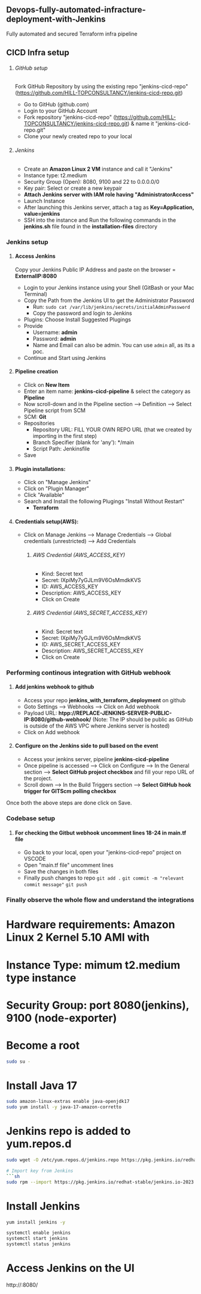 ## Devops-fully-automated-infracture-deployment-with-Jenkins
Fully automated and secured Terraform infra pipeline

## CICD Infra setup
1) ###### GitHub setup
    Fork GitHub Repository by using the existing repo "jenkins-cicd-repo" (https://github.com/HILL-TOPCONSULTANCY/jenkins-cicd-repo.git)     
    - Go to GitHub (github.com)
    - Login to your GitHub Account
    - Fork repository "jenkins-cicd-repo" (https://github.com/HILL-TOPCONSULTANCY/jenkins-cicd-repo.git) & name it "jenkins-cicd-repo.git"
    - Clone your newly created repo to your local

2) ###### Jenkins
    - Create an **Amazon Linux 2 VM** instance and call it "Jenkins"
    - Instance type: t2.medium
    - Security Group (Open): 8080, 9100 and 22 to 0.0.0.0/0
    - Key pair: Select or create a new keypair
    - **Attach Jenkins server with IAM role having "AdministratorAccess"**
    - Launch Instance
    - After launching this Jenkins server, attach a tag as **Key=Application, value=jenkins**
    - SSH into the instance and Run the following commands in the **jenkins.sh** file found in the **installation-files** directory

### Jenkins setup
1) #### Access Jenkins
    Copy your Jenkins Public IP Address and paste on the browser = **ExternalIP:8080**
    - Login to your Jenkins instance using your Shell (GitBash or your Mac Terminal)
    - Copy the Path from the Jenkins UI to get the Administrator Password
        - Run: `sudo cat /var/lib/jenkins/secrets/initialAdminPassword`
        - Copy the password and login to Jenkins
    - Plugins: Choose Install Suggested Plugings 
    - Provide 
        - Username: **admin**
        - Password: **admin**
        - Name and Email can also be admin. You can use `admin` all, as its a poc.
    - Continue and Start using Jenkins

2)  #### Pipeline creation
    - Click on **New Item**
    - Enter an item name: **jenkins-cicd-pipeline** & select the category as **Pipeline**
    - Now scroll-down and in the Pipeline section --> Definition --> Select Pipeline script from SCM
    - SCM: **Git**
    - Repositories
        - Repository URL: FILL YOUR OWN REPO URL (that we created by importing in the first step)
        - Branch Specifier (blank for 'any'): */main
        - Script Path: Jenkinsfile
    - Save

3)  #### Plugin installations:
    - Click on "Manage Jenkins"
    - Click on "Plugin Manager"
    - Click "Available"
    - Search and Install the following Plugings "Install Without Restart"        
        - **Terraform**

4)  #### Credentials setup(AWS):
    - Click on Manage Jenkins --> Manage Credentials --> Global credentials (unrestricted) --> Add Credentials
        1)  ###### AWS Credential (AWS_ACCESS_KEY)
            - Kind: Secret text            
            - Secret: lXpiMy7yGJLm9V6OsMmdkKVS
            - ID: AWS_ACCESS_KEY
            - Description: AWS_ACCESS_KEY
            - Click on Create    
        2) ###### AWS Credential (AWS_SECRET_ACCESS_KEY)
            - Kind: Secret text            
            - Secret: lXpiMy7yGJLm9V6OsMmdkKVS
            - ID: AWS_SECRET_ACCESS_KEY
            - Description: AWS_SECRET_ACCESS_KEY
            - Click on Create              


### Performing continous integration with GitHub webhook

1) #### Add jenkins webhook to github
    - Access your repo **jenkins_with_terraform_deployment** on github
    - Goto Settings --> Webhooks --> Click on Add webhook 
    - Payload URL: **htpp://REPLACE-JENKINS-SERVER-PUBLIC-IP:8080/github-webhook/**    (Note: The IP should be public as GitHub is outside of the AWS VPC where Jenkins server is hosted)
    - Click on Add webhook

2) #### Configure on the Jenkins side to pull based on the event
    - Access your jenkins server, pipeline **jenkins-cicd-pipeline**
    - Once pipeline is accessed --> Click on Configure --> In the General section --> **Select GitHub project checkbox** and fill your repo URL of the project.
    - Scroll down --> In the Build Triggers section -->  **Select GitHub hook trigger for GITScm polling checkbox**

Once both the above steps are done click on Save.


### Codebase setup

1) #### For checking the Gitbut webhook uncomment lines 18-24 in main.tf file
    - Go back to your local, open your "jenkins-cicd-repo" project on VSCODE
    - Open "main.tf file" uncomment lines   
    - Save the changes in both files
    - Finally push changes to repo
        `git add .`
        `git commit -m "relevant commit message"`
        `git push`
### Finally observe the whole flow and understand the integrations

# Hardware requirements: Amazon Linux 2 Kernel 5.10 AMI with
# Instance Type: mimum t2.medium type instance 
# Security Group: port 8080(jenkins), 9100 (node-exporter)


# Become a root
```sh
sudo su -
```
# Install Java 17
```sh
sudo amazon-linux-extras enable java-openjdk17
sudo yum install -y java-17-amazon-corretto
```
# Jenkins repo is added to yum.repos.d
```sh
sudo wget -O /etc/yum.repos.d/jenkins.repo https://pkg.jenkins.io/redhat-stable/jenkins.repo

# Import key from Jenkins
```sh
sudo rpm --import https://pkg.jenkins.io/redhat-stable/jenkins.io-2023.key
```

# Install Jenkins
```sh
yum install jenkins -y
```
```sh
systemctl enable jenkins
systemctl start jenkins
systemctl status jenkins
```
# Access Jenkins on the UI
http://<Public-IPv4-address>:8080/
